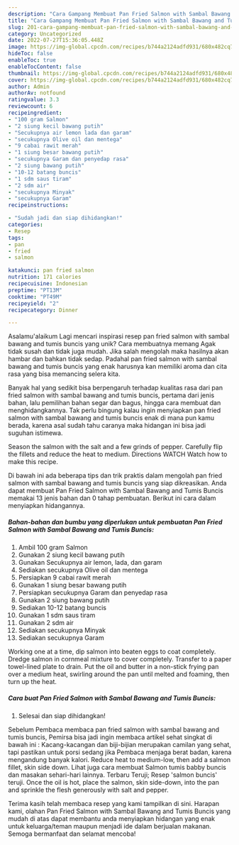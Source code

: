 ```yaml
---
description: "Cara Gampang Membuat Pan Fried Salmon with Sambal Bawang and Tumis Buncis{ yang Enak"
title: "Cara Gampang Membuat Pan Fried Salmon with Sambal Bawang and Tumis Buncis{ yang Enak"
slug: 201-cara-gampang-membuat-pan-fried-salmon-with-sambal-bawang-and-tumis-buncis-yang-enak
category: Uncategorized
date: 2022-07-27T15:36:05.448Z
image: https://img-global.cpcdn.com/recipes/b744a2124adfd931/680x482cq70/pan-fried-salmon-with-sambal-bawang-and-tumis-buncis-foto-resep-utama.jpg
hideToc: false
enableToc: true
enableTocContent: false
thumbnail: https://img-global.cpcdn.com/recipes/b744a2124adfd931/680x482cq70/pan-fried-salmon-with-sambal-bawang-and-tumis-buncis-foto-resep-utama.jpg
cover: https://img-global.cpcdn.com/recipes/b744a2124adfd931/680x482cq70/pan-fried-salmon-with-sambal-bawang-and-tumis-buncis-foto-resep-utama.jpg
author: Admin
authorAv: notfound
ratingvalue: 3.3
reviewcount: 6
recipeingredient:
- "100 gram Salmon"
- "2 siung kecil bawang putih"
- "Secukupnya air lemon lada dan garam"
- "secukupnya Olive oil dan mentega"
- "9 cabai rawit merah"
- "1 siung besar bawang putih"
- "secukupnya Garam dan penyedap rasa"
- "2 siung bawang putih"
- "10-12 batang buncis"
- "1 sdm saus tiram"
- "2 sdm air"
- "secukupnya Minyak"
- "secukupnya Garam"
recipeinstructions:

- "Sudah jadi dan siap dihidangkan!"
categories:
- Resep
tags:
- pan
- fried
- salmon

katakunci: pan fried salmon 
nutrition: 171 calories
recipecuisine: Indonesian
preptime: "PT13M"
cooktime: "PT49M"
recipeyield: "2"
recipecategory: Dinner

---
```



Asalamu'alaikum Lagi mencari inspirasi resep pan fried salmon with sambal bawang and tumis buncis yang unik? Cara membuatnya memang Agak tidak susah dan tidak juga mudah. Jika salah mengolah maka hasilnya akan hambar dan bahkan tidak sedap. Padahal pan fried salmon with sambal bawang and tumis buncis yang enak harusnya kan memiliki aroma dan cita rasa yang bisa memancing selera kita.


Banyak hal yang sedikit bisa berpengaruh terhadap kualitas rasa dari pan fried salmon with sambal bawang and tumis buncis, pertama dari jenis bahan, lalu pemilihan bahan segar dan bagus, hingga cara membuat dan menghidangkannya. Tak perlu bingung kalau ingin menyiapkan pan fried salmon with sambal bawang and tumis buncis enak di mana pun kamu berada, karena asal sudah tahu caranya maka hidangan ini bisa jadi suguhan istimewa.

Season the salmon with the salt and a few grinds of pepper. Carefully flip the fillets and reduce the heat to medium. Directions WATCH Watch how to make this recipe.


Di bawah ini ada beberapa tips dan trik praktis dalam mengolah pan fried salmon with sambal bawang and tumis buncis yang siap dikreasikan. Anda dapat membuat Pan Fried Salmon with Sambal Bawang and Tumis Buncis memakai 13 jenis bahan dan 0 tahap pembuatan. Berikut ini cara dalam menyiapkan hidangannya.

<!--inarticleads1-->

##### Bahan-bahan dan bumbu yang diperlukan untuk pembuatan Pan Fried Salmon with Sambal Bawang and Tumis Buncis:

1. Ambil 100 gram Salmon
1. Gunakan 2 siung kecil bawang putih
1. Gunakan Secukupnya air lemon, lada, dan garam
1. Sediakan secukupnya Olive oil dan mentega
1. Persiapkan 9 cabai rawit merah
1. Gunakan 1 siung besar bawang putih
1. Persiapkan secukupnya Garam dan penyedap rasa
1. Gunakan 2 siung bawang putih
1. Sediakan 10-12 batang buncis
1. Gunakan 1 sdm saus tiram
1. Gunakan 2 sdm air
1. Sediakan secukupnya Minyak
1. Sediakan secukupnya Garam


Working one at a time, dip salmon into beaten eggs to coat completely. Dredge salmon in cornmeal mixture to cover completely. Transfer to a paper towel-lined plate to drain. Put the oil and butter in a non-stick frying pan over a medium heat, swirling around the pan until melted and foaming, then turn up the heat. 

<!--inarticleads2-->

##### Cara buat Pan Fried Salmon with Sambal Bawang and Tumis Buncis:


1. Selesai dan siap dihidangkan!

Sebelum Pembaca membaca pan fried salmon with sambal bawang and tumis buncis, Pemirsa bisa jadi ingin membaca artikel sehat singkat di bawah ini : Kacang-kacangan dan biji-bijian merupakan camilan yang sehat, tapi pastikan untuk porsi sedang jika Pembaca menjaga berat badan, karena mengandung banyak kalori. Reduce heat to medium-low, then add a salmon fillet, skin side down. Lihat juga cara membuat Salmon tumis babby buncis dan masakan sehari-hari lainnya. Terbaru Teruji; Resep &#39;salmon buncis&#39; teruji. Once the oil is hot, place the salmon, skin side-down, into the pan and sprinkle the flesh generously with salt and pepper. 

Terima kasih telah membaca resep yang kami tampilkan di sini. Harapan kami, olahan Pan Fried Salmon with Sambal Bawang and Tumis Buncis yang mudah di atas dapat membantu anda menyiapkan hidangan yang enak untuk keluarga/teman maupun menjadi ide dalam berjualan makanan. Semoga bermanfaat dan selamat mencoba!
